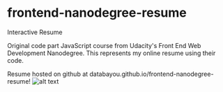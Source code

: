 # frontend-nanodegree-resume
Interactive Resume

Original code part JavaScript course from Udacity's Front End Web Development Nanodegree. This represents my online 
resume using their code.

Resume hosted on github at databayou.github.io/frontend-nanodegree-resume!
![alt text](databayou/frontend-nanodegree-resume/images/Resume_Luz.png "Databayou Resume")
